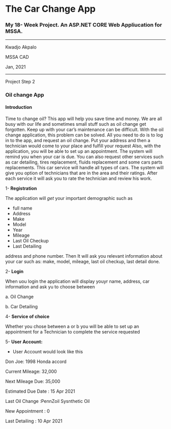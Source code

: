 # The Car Change App
### My 18- Week Project. An ASP.NET CORE Web Appliucation for MSSA.
---

Kwadjo Akpalo <br />

MSSA CAD <br />

Jan, 2021

-------

Project Step 2
### Oil change App

#### Introduction

Time to change oil? This app will help you save time and money. We are all busy with our life and sometimes small stuff such as oil change get forgotten. Keep up with your car’s maintenance can be difficult. With the oil change application, this problem can be solved.  All you need to do is to log in to the app, and request an oil change. Put your address and then a technician would come to your place and fulfill your request
 Also, with the application, you will be able to set up an appointment. The system will remind you when your car is due. You can also request other services such as car detailing, tires replacement, fluids replacement and some cars parts replacements. This car service will handle all types of cars. The system will give you option of technicians that are in the area and their ratings. After each service it will ask you to rate the technician and review his work. 
 
1-	**Registration**

The application will _get_ your important demographic such as 
- full name
- Address
- Make
- Model
- Year
- Mileage
- Last Oil Checkup
- Last Detailing 

address and phone number. Then It will ask you relevant information about your car such as: make, model, mileage, last oil checkup, last detail done.

2-	**Login**

When uou login the application will display youyr name, address, car information and ask yu to choose between 

a. Oil Change

b. Car Detailing

4-	**Service of choice** 

Whether you chose between a or b  you will be able to set up an appointment for a Technician to complete the service requested

5- **User Account:**

+	User Account would look like this

Don Joe: 1998 Honda accord

Current Mileage: 32,000

Next Mileage Due: 35,000

Estimated Due Date : 15 Apr 2021

Last Oil Change :PennZoil Sysnthetic Oil

New Appointment : 0 

Last Detailing : 10 Apr 2021















